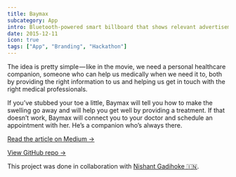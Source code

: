 ```yaml
---
title: Baymax
subcategory: App
intro: Bluetooth-powered smart billboard that shows relevant advertisements and information based on who's passing by it.
date: 2015-12-11
icon: true
tags: ["App", "Branding", "Hackathon"]
---
```


The idea is pretty simple — like in the movie, we need a personal healthcare companion, someone who can help us medically when we need it to, both by providing the right information to us and helping us get in touch with the right medical professionals.

If you’ve stubbed your toe a little, Baymax will tell you how to make the swelling go away and will help you get well by providing a treatment. If that doesn’t work, Baymax will connect you to your doctor and schedule an appointment with her. He’s a companion who’s always there.

[Read the article on Medium &rarr;](https://medium.com/@anandchowdhary/a-personal-healthcare-companion-who-lives-in-your-phone-1e946bd8553b)

[View GitHub repo &rarr;](https://github.com/AnandChowdhary/baymax)

<div class="three-images">
	<div><img alt="" src="/baymax/1.png"></div>
	<div><img alt="" src="/baymax/2.png"></div>
	<div><img alt="" src="/baymax/3.png"></div>
</div>

<footer>This project was done in collaboration with <a href="https://nishantgadihoke.com">Nishant Gadihoke 🇮🇳</a>.</footer>